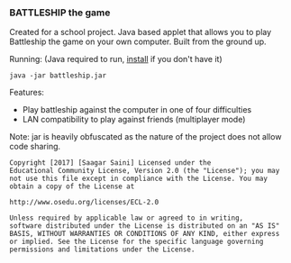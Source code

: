 ### BATTLESHIP the game

Created for a school project. Java based applet that allows you to play Battleship the game on your own computer. Built from the ground up.


Running:
(Java required to run, [install](https://www.java.com/inc/BrowserRedirect1.jsp?locale=en) if you don't have it)

`java -jar battleship.jar`

Features:
- Play battleship against the computer in one of four difficulties
- LAN compatibility to play against friends (multiplayer mode)


Note: jar is heavily obfuscated as the nature of the project does not allow code sharing.

	Copyright [2017] [Saagar Saini] Licensed under the
	Educational Community License, Version 2.0 (the "License"); you may
	not use this file except in compliance with the License. You may
	obtain a copy of the License at

	http://www.osedu.org/licenses/ECL-2.0

	Unless required by applicable law or agreed to in writing,
	software distributed under the License is distributed on an "AS IS"
	BASIS, WITHOUT WARRANTIES OR CONDITIONS OF ANY KIND, either express
	or implied. See the License for the specific language governing
	permissions and limitations under the License.
